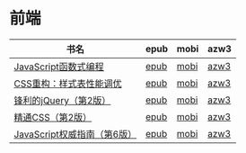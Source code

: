 # 前端

| 书名 | epub | mobi | azw3 |
| --- | --- | --- | --- |
| [JavaScript函数式编程](http://ct.dalanmei.com/f/31084289-572128607-9d3587) | [epub](http://ct.dalanmei.com/f/31084289-572128607-9d3587) | [mobi](http://ct.dalanmei.com/f/31084289-571627324-780f5d) | [azw3](http://ct.dalanmei.com/f/31084289-572188729-eab0df) |
| [CSS重构：样式表性能调优](http://ct.dalanmei.com/f/31084289-571736417-e294b5) | [epub](http://ct.dalanmei.com/f/31084289-571736417-e294b5) | [mobi](http://ct.dalanmei.com/f/31084289-571582607-7eb941) | [azw3](http://ct.dalanmei.com/f/31084289-571856608-191d98) |
| [锋利的jQuery（第2版）](http://ct.dalanmei.com/f/31084289-571737597-8767de) | [epub](http://ct.dalanmei.com/f/31084289-571737597-8767de) | [mobi](http://ct.dalanmei.com/f/31084289-571589110-56b37d) | [azw3](http://ct.dalanmei.com/f/31084289-571867654-796b8c) |
| [精通CSS（第2版）](None) | [epub](None) | [mobi](None) | [azw3](None) |
| [JavaScript权威指南（第6版）](None) | [epub](None) | [mobi](None) | [azw3](None) |
